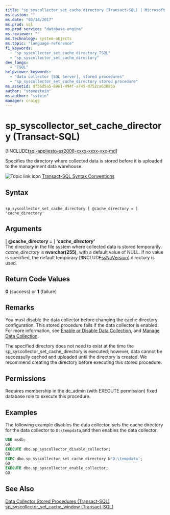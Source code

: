 ```yaml
---
title: "sp_syscollector_set_cache_directory (Transact-SQL) | Microsoft Docs"
ms.custom: ""
ms.date: "03/14/2017"
ms.prod: sql
ms.prod_service: "database-engine"
ms.reviewer: ""
ms.technology: system-objects
ms.topic: "language-reference"
f1_keywords: 
  - "sp_syscollector_set_cache_directory_TSQL"
  - "sp_syscollector_set_cache_directory"
dev_langs: 
  - "TSQL"
helpviewer_keywords: 
  - "data collector [SQL Server], stored procedures"
  - "sp_syscollector_set_cache_directory stored procedure"
ms.assetid: df56d5a5-8961-494f-a745-d752ca63805a
author: "stevestein"
ms.author: "sstein"
manager: craigg
---
```

# sp_syscollector_set_cache_directory (Transact-SQL)
[!INCLUDE[tsql-appliesto-ss2008-xxxx-xxxx-xxx-md](../../includes/tsql-appliesto-ss2008-xxxx-xxxx-xxx-md.md)]

  Specifies the directory where collected data is stored before it is uploaded to the management data warehouse.  
  
 ![Topic link icon](../../database-engine/configure-windows/media/topic-link.gif "Topic link icon") [Transact-SQL Syntax Conventions](../../t-sql/language-elements/transact-sql-syntax-conventions-transact-sql.md)  
  
## Syntax  
  
```  
  
sp_syscollector_set_cache_directory [ @cache_directory = ] 'cache_directory'  
```  
  
## Arguments  
 [ **@cache_directory =** ] **'***cache_directory***'**  
 The directory in the file system where collected data is stored temporarily. *cache_directory* is **nvarchar(255)**, with a default value of NULL. If no value is specified, the default temporary [!INCLUDE[ssNoVersion](../../includes/ssnoversion-md.md)] directory is used.  
  
## Return Code Values  
 **0** (success) or **1** (failure)  
  
## Remarks  
 You must disable the data collector before changing the cache directory configuration. This stored procedure fails if the data collector is enabled. For more information, see [Enable or Disable Data Collection](../../relational-databases/data-collection/enable-or-disable-data-collection.md), and [Manage Data Collection](../../relational-databases/data-collection/manage-data-collection.md).  
  
 The specified directory does not need to exist at the time the sp_syscollector_set_cache_directory is executed; however, data cannot be successully cached and uploaded until the directory is created. We recommend creating the directory before executing this stored procedure.  
  
## Permissions  
 Requires membership in the dc_admin (with EXECUTE permission) fixed database role to execute this procedure.  
  
## Examples  
 The following example disables the data collector, sets the cache directory for the data collector to `D:\tempdata`,and then enables the data collector.  
  
```sql  
USE msdb;  
GO  
EXECUTE dbo.sp_syscollector_disable_collector;  
GO  
EXEC dbo.sp_syscollector_set_cache_directory N'D:\tempdata';  
GO  
EXECUTE dbo.sp_syscollector_enable_collector;  
GO  
```  
  
## See Also  
 [Data Collector Stored Procedures &#40;Transact-SQL&#41;](../../relational-databases/system-stored-procedures/data-collector-stored-procedures-transact-sql.md)   
 [sp_syscollector_set_cache_window &#40;Transact-SQL&#41;](../../relational-databases/system-stored-procedures/sp-syscollector-set-cache-window-transact-sql.md)  
  
  
